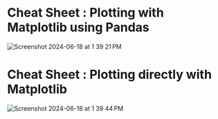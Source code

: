 # Cheat Sheet : Plotting with Matplotlib using Pandas

![Screenshot 2024-06-18 at 1 39 21 PM](https://github.com/imjustha/IBM_DataScienceProfessional_Certificate/assets/76855473/1d32a55d-9472-43a1-a176-f04ab8f06b72)

# Cheat Sheet : Plotting directly with Matplotlib

![Screenshot 2024-06-18 at 1 39 44 PM](https://github.com/imjustha/IBM_DataScienceProfessional_Certificate/assets/76855473/c0f2fc02-86f1-49fe-b476-d7be28363ce7)

